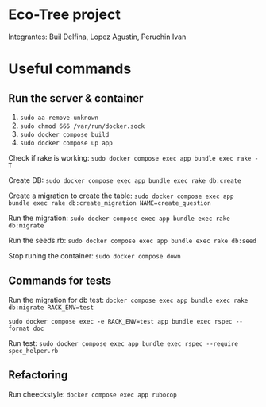 # Eco-Tree project
Integrantes: Buil Delfina, Lopez Agustin, Peruchin Ivan

# Useful commands

## Run the server & container
1. ``` sudo aa-remove-unknown ```
2. ``` sudo chmod 666 /var/run/docker.sock ```
3. ``` sudo docker compose build ```
4. ``` sudo docker compose up app ```

Check if rake is working: ``` sudo docker compose exec app bundle exec rake -T ```

Create DB: ``` sudo docker compose exec app bundle exec rake db:create ```

Create a migration to create the table: ``` sudo docker compose exec app bundle exec rake db:create_migration NAME=create_question ```

Run the migration: ``` sudo docker compose exec app bundle exec rake db:migrate ```

Run the seeds.rb: ``` sudo docker compose exec app bundle exec rake db:seed ```

Stop runing the container: ``` sudo docker compose down ```

## Commands for tests 
Run the migration for db test: ``` docker compose exec app bundle exec rake db:migrate RACK_ENV=test ```

``` sudo docker compose exec -e RACK_ENV=test app bundle exec rspec --format doc ```

Run test: ``` sudo docker compose exec app bundle exec rspec --require spec_helper.rb ```

## Refactoring

Run cheeckstyle: ``` docker compose exec app rubocop ```